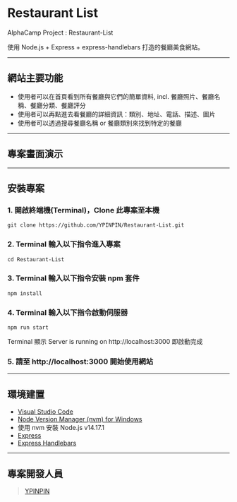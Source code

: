 # Restaurant List

AlphaCamp Project : Restaurant-List

使用 Node.js + Express + express-handlebars 打造的餐廳美食網站。

---

## 網站主要功能

- 使用者可以在首頁看到所有餐廳與它們的簡單資料, incl. 餐廳照片、餐廳名稱、餐廳分類、餐廳評分
- 使用者可以再點進去看餐廳的詳細資訊：類別、地址、電話、描述、圖片
- 使用者可以透過搜尋餐廳名稱 or 餐廳類別來找到特定的餐廳

---

## 專案畫面演示

---

## 安裝專案

### 1. 開啟終端機(Terminal)，Clone 此專案至本機

```
git clone https://github.com/YPINPIN/Restaurant-List.git
```

### 2. Terminal 輸入以下指令進入專案

```
cd Restaurant-List
```

### 3. Terminal 輸入以下指令安裝 npm 套件

```
npm install
```

### 4. Terminal 輸入以下指令啟動伺服器

```
npm run start
```

Terminal 顯示 Server is running on http://localhost:3000 即啟動完成

### 5. 請至 http://localhost:3000 開始使用網站

---

## 環境建置

- [Visual Studio Code](https://code.visualstudio.com/)
- [Node Version Manager (nvm) for Windows](https://github.com/coreybutler/nvm-windows/releases)
- 使用 nvm 安裝 Node.js v14.17.1
- [Express](https://www.npmjs.com/package/express)
- [Express Handlebars](https://www.npmjs.com/package/express-handlebars)

---

## 專案開發人員

> [YPINPIN](https://github.com/YPINPIN)
